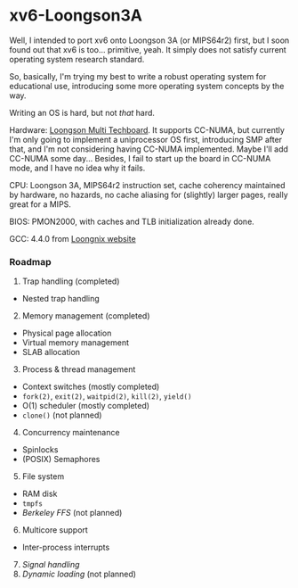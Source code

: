 # xv6-Loongson3A
Well, I intended to port xv6 onto Loongson 3A (or MIPS64r2) first, but I soon found out that xv6 is too... primitive, yeah.  It simply does not satisfy current
operating system research standard.

So, basically, I'm trying my best to write a robust operating system for educational use, introducing some more operating system concepts by the way.

Writing an OS is hard, but not *that* hard.

Hardware: [Loongson Multi Techboard](http://www.loongson.cn/multi_techboard.php).  It supports CC-NUMA, but currently I'm only going to implement a uniprocessor
OS first, introducing SMP after that, and I'm not considering having CC-NUMA implemented.  Maybe I'll add CC-NUMA some day...  Besides, I fail to start up
the board in CC-NUMA mode, and I have no idea why it fails.

CPU: Loongson 3A, MIPS64r2 instruction set, cache coherency maintained by hardware, no hazards, no cache aliasing for (slightly) larger pages, really great for a MIPS.

BIOS: PMON2000, with caches and TLB initialization already done.

GCC: 4.4.0 from [Loongnix website](http://www.loongnix.com:8000/dev/ftp/toolchain/gcc/release/CROSS_COMPILE/loongson3-gcc4.4.tar.gz)

### Roadmap
1. Trap handling (completed)
  - Nested trap handling
2. Memory management (completed)
  - Physical page allocation
  - Virtual memory management
  - SLAB allocation
3. Process & thread management
  - Context switches (mostly completed)
  - `fork(2)`, `exit(2)`, `waitpid(2)`, `kill(2)`, `yield()`
  - O(1) scheduler (mostly completed)
  - `clone()` (not planned)
4. Concurrency maintenance
  - Spinlocks
  - (POSIX) Semaphores
5. File system
  - RAM disk
  - `tmpfs`
  - *Berkeley FFS* (not planned)
6. Multicore support
  - Inter-process interrupts
7. *Signal handling*
8. *Dynamic loading* (not planned)

